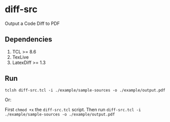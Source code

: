 # diff-src
Output a Code Diff to PDF

## Dependencies

1. TCL >= 8.6
1. TexLive
1. LatexDiff >= 1.3

## Run

`tclsh diff-src.tcl -i ./example/sample-sources -o ./example/output.pdf`

Or:

First `chmod +x` the `diff-src.tcl` script.  Then run `diff-src.tcl -i ./example/sample-sources -o ./example/output.pdf`
